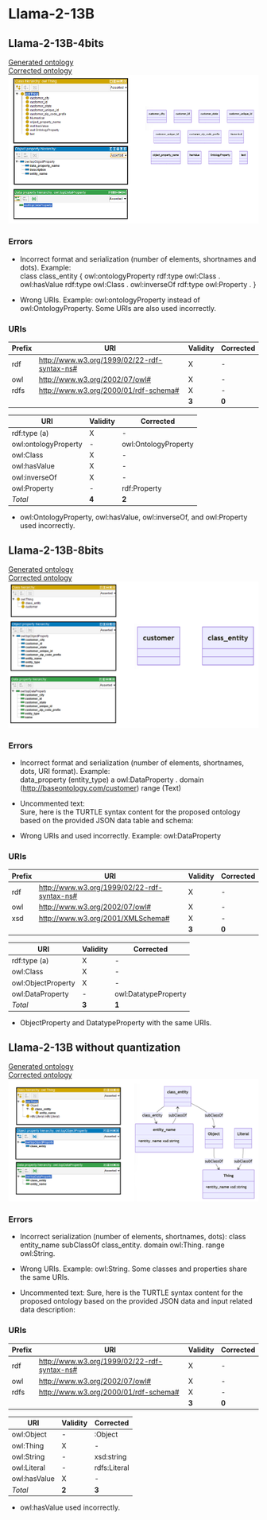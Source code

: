 # Llama-2-13B

## Llama-2-13B-4bits

[Generated ontology](./4bits_ontology.txt)
<br>
[Corrected ontology](./4bits_ontology_corrected.txt)
<br>
![](./4bits_ontology_corrected.png)

### Errors

-   Incorrect format and serialization (number of elements, shortnames and dots). Example: <br>
    class class_entity {
        owl:ontologyProperty rdf:type owl:Class .
        owl:hasValue rdf:type owl:Class .
        owl:inverseOf rdf:type owl:Property .
    }

- Wrong URIs. Example: owl:ontologyProperty instead of owl:OntologyProperty. Some URIs are also used incorrectly.


### URIs

| Prefix | URI                                           | Validity | Corrected |
|--------|-----------------------------------------------|----------|-----------|
| rdf    | http://www.w3.org/1999/02/22-rdf-syntax-ns#   | X        | -         |
| owl    | http://www.w3.org/2002/07/owl#                | X        | -         |
| rdfs   | http://www.w3.org/2000/01/rdf-schema#         | X        | -         |
|        |                                               | **3**    | **0**     |

| URI                  | Validity | Corrected           |
|----------------------|---------|----------------------|
| rdf:type (a)         | X       | -                    |
| owl:ontologyProperty | -       | owl:OntologyProperty |
| owl:Class            | X       | -                    |
| owl:hasValue         | X       | -                    |
| owl:inverseOf        | X       | -                    |
| owl:Property         | -       | rdf:Property         |
| *Total*              | **4**   | **2**                |

- owl:OntologyProperty, owl:hasValue, owl:inverseOf, and owl:Property used incorrectly.


## Llama-2-13B-8bits

[Generated ontology](./8bits_ontology.txt)
<br>
[Corrected ontology](./8bits_ontology_corrected.txt)
<br>
![](./8bits_ontology_corrected.png)


### Errors

-   Incorrect format and serialization (number of elements, shortnames, dots, URI format). Example: <br>
    data_property (entity_type) a owl:DataProperty .
        domain (http://baseontology.com/customer)
        range (Text)

-   Uncommented text: <br>
    Sure, here is the TURTLE syntax content for the proposed ontology based on the provided JSON data table and schema:

-   Wrong URIs and used incorrectly. Example: owl:DataProperty


### URIs

| Prefix | URI                                           | Validity | Corrected |
|--------|-----------------------------------------------|----------|-----------|
| rdf    | http://www.w3.org/1999/02/22-rdf-syntax-ns#   | X        | -         |
| owl    | http://www.w3.org/2002/07/owl#                | X        | -         |
| xsd    | http://www.w3.org/2001/XMLSchema#             | X        | -         |
|        |                                               | **3**    | **0**     |

| URI                | Validity | Corrected            |
|--------------------|----------|----------------------|
| rdf:type (a)       | X        | -                    |
| owl:Class          | X        | -                    |
| owl:ObjectProperty | X        | -                    |
| owl:DataProperty   | -        | owl:DatatypeProperty |
| *Total*            | **3**    | **1**                |

-   ObjectProperty and DatatypeProperty with the same URIs.



## Llama-2-13B without quantization

[Generated ontology](./all_ontology.txt)
<br>
[Corrected ontology](./all_ontology_corrected.txt)
<br>
![](./all_ontology_corrected.png)


### Errors

-   Incorrect serialization (number of elements, shortnames, dots): 
    class entity_name
        subClassOf class_entity.
        domain owl:Thing.
        range owl:String.
   
-   Wrong URIs. Example: owl:String. Some classes and properties share the same URIs.

-   Uncommented text: 
    Sure, here is the TURTLE syntax content for the proposed ontology based on the provided JSON data and input related data description:


### URIs

| Prefix | URI                                           | Validity | Corrected |
|--------|-----------------------------------------------|----------|-----------|
| rdf    | http://www.w3.org/1999/02/22-rdf-syntax-ns#   | X        | -         |
| owl    | http://www.w3.org/2002/07/owl#                | X        | -         |
| rdfs   | http://www.w3.org/2000/01/rdf-schema#         | X        | -         |
|        |                                               | **3**    | **0**     |

| URI           | Validity | Corrected    |
|---------------|----------|--------------|
| owl:Object    | -        | :Object      |
| owl:Thing     | X        | -            |
| owl:String    | -        | xsd:string   |
| owl:Literal   | -        | rdfs:Literal |
| owl:hasValue  | X        | -            |
| *Total*       | **2**    | **3**        |

-   owl:hasValue used incorrectly.

